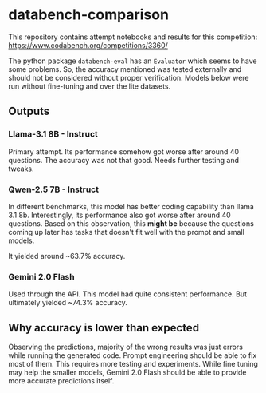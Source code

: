 # databench-comparison
This repository contains attempt notebooks and results for this competition: https://www.codabench.org/competitions/3360/

The python package `databench-eval` has an `Evaluator` which seems to have some problems. So, the accuracy mentioned was tested externally and should not be considered without proper verification. 
Models below were run without fine-tuning and over the lite datasets.

## Outputs

### Llama-3.1 8B - Instruct
Primary attempt. Its performance somehow got worse after around 40 questions. The accuracy was not that good. Needs further testing and tweaks.

### Qwen-2.5 7B - Instruct
In different benchmarks, this model has better coding capability than llama 3.1 8b. Interestingly, its performance also got worse after around 40 questions. Based on this observation, this **might be** because the questions coming up later has tasks that doesn't fit well with the prompt and small models.

It yielded around ~63.7% accuracy.

### Gemini 2.0 Flash
Used through the API. This model had quite consistent performance. But ultimately yielded ~74.3% accuracy.

## Why accuracy is lower than expected
Observing the predictions, majority of the wrong results was just errors while running the generated code. Prompt engineering should be able to fix most of them. This requires more testing and experiments. While fine tuning may help the smaller models, Gemini 2.0 Flash should be able to provide more accurate predictions itself.
